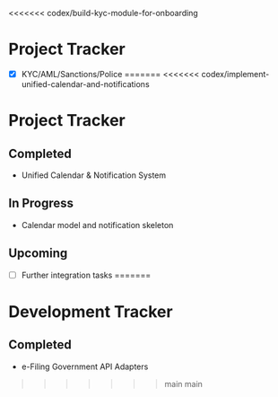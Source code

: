 <<<<<<< codex/build-kyc-module-for-onboarding
# Project Tracker

- [x] KYC/AML/Sanctions/Police
=======
<<<<<<< codex/implement-unified-calendar-and-notifications
# Project Tracker

## Completed

- Unified Calendar & Notification System

## In Progress

- Calendar model and notification skeleton

## Upcoming

- [ ] Further integration tasks
=======
# Development Tracker

## Completed

- e-Filing Government API Adapters
>>>>>>> main
>>>>>>> main
